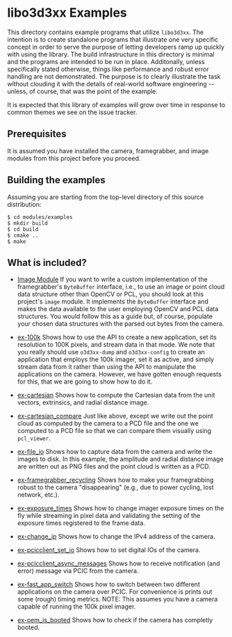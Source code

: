 
libo3d3xx Examples
==================

This directory contains example programs that utilize `libo3d3xx`. The
intention is to create standalone programs that illustrate one very specific
concept in order to serve the purpose of letting developers ramp up quickly
with using the library. The build infrastructure in this directory is minimal
and the programs are intended to be run in place. Additonally, unless
specifically stated otherwise, things like performance and robust error
handling are not demonstrated. The purpose is to clearly illustrate the task
without clouding it with the details of real-world software engineering --
unless, of course, that was the point of the example.

It is expected that this library of examples will grow over time in response to
common themes we see on the issue tracker.

Prerequisites
-------------

It is assumed you have installed the camera, framegrabber, and image modules
from this project before you proceed.

Building the examples
----------------------

Assuming you are starting from the top-level directory of this source
distribution:

    $ cd modules/examples
    $ mkdir build
    $ cd build
    $ cmake ..
    $ make

What is included?
-----------------

* [Image Module](../image) If you want to write a custom implementation of the
  framegrabber's `ByteBuffer` interface, i.e., to use an image or point
  cloud data structure other than OpenCV or PCL, you should look at this
  project's `image` module. It implements the `ByteBuffer` interface and makes
  the data available to the user employing OpenCV and PCL data structures. You
  would follow this as a guide but, of course, populate your chosen data
  structures with the parsed out bytes from the camera.

* [ex-100k](ex-100k.cpp) Shows how to use the API to create a new application,
  set its resolution to 100K pixels, and stream data in that mode. We note that
  you really should use `o3d3xx-dump` and `o3d3xx-config` to create an
  application that employs the 100k imager, set it as active, and simply stream
  data from it rather than using the API to manipulate the applications on the
  camera. However, we have gotten enough requests for this, that we are going
  to show how to do it.

* [ex-cartesian](ex-cartesian.cpp) Shows how to compute the Cartesian data from
  the unit vectors, extrinsics, and radial distance image.

* [ex-cartesian_compare](ex-cartesian_compare.cpp) Just like above, except we
  write out the point cloud as computed by the camera to a PCD file and the one
  we computed to a PCD file so that we can compare them visually using
  `pcl_viewer`.

* [ex-file_io](ex-file_io.cpp) Shows how to capture data from the camera and
  write the images to disk. In this example, the amplitude and radial distance
  image are written out as PNG files and the point cloud is written as a PCD.

* [ex-framegrabber_recycling](ex-framegrabber_recycling.cpp) Shows how to make
  your framegrabbing robust to the camera "disappearing" (e.g., due to power
  cycling, lost network, etc.).

* [ex-exposure_times](ex-exposure_times.cpp) Shows how to change imager
  exposure times on the fly while streaming in pixel data and validating the
  setting of the exposure times registered to the frame data.

* [ex-change_ip](ex-change_ip.cpp) Shows how to change the IPv4 address of
  the camera.

* [ex-pcicclient_set_io](ex-pcicclient_set_io.cpp) Shows how to set digital IOs
  of the camera.

* [ex-pcicclient_async_messages](ex-pcicclient_async_messages.cpp) Shows how to
  receive notification (and error) message via PCIC from the camera.

* [ex-fast_app_switch](ex-fast_app_switch.cpp) Shows how to switch between two
  different applications on the camera over PCIC. For convenience is prints out
  some (rough) timing metrics. NOTE: This assumes you have a camera capable of
  running the 100k pixel imager.

* [ex-oem_is_booted](ex-oem_is_booted.cpp) Shows how to check if the camera
  has completly booted.
